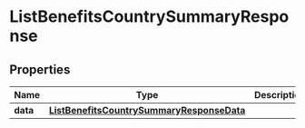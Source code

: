 

# ListBenefitsCountrySummaryResponse


## Properties

| Name | Type | Description | Notes |
|------------ | ------------- | ------------- | -------------|
|**data** | [**ListBenefitsCountrySummaryResponseData**](ListBenefitsCountrySummaryResponseData.md) |  |  |



